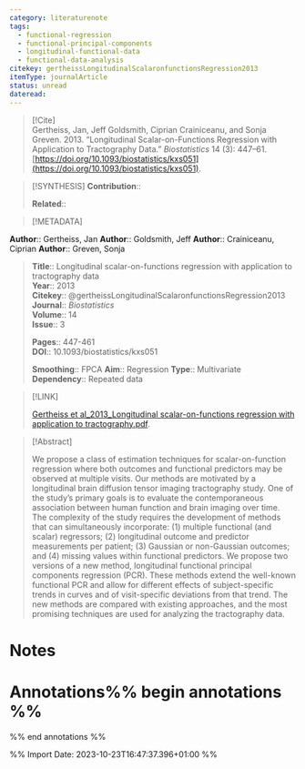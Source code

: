 ```yaml
---
category: literaturenote
tags:
  - functional-regression
  - functional-principal-components
  - longitudinal-functional-data
  - functional-data-analysis
citekey: gertheissLongitudinalScalaronfunctionsRegression2013
itemType: journalArticle
status: unread
dateread:
---
```


> [!Cite]  
> Gertheiss, Jan, Jeff Goldsmith, Ciprian Crainiceanu, and Sonja Greven. 2013. “Longitudinal Scalar-on-Functions Regression with Application to Tractography Data.” _Biostatistics_ 14 (3): 447–61. [https://doi.org/10.1093/biostatistics/kxs051](https://doi.org/10.1093/biostatistics/kxs051).

> [!SYNTHESIS] 
>**Contribution**::
>
>**Related**:: 
>

> [!METADATA]  
>
**Author**:: Gertheiss, Jan
**Author**:: Goldsmith, Jeff
**Author**:: Crainiceanu, Ciprian
**Author**:: Greven, Sonja<br>
> **Title**:: Longitudinal scalar-on-functions regression with application to tractography data    
> **Year**:: 2013     
> **Citekey**:: @gertheissLongitudinalScalaronfunctionsRegression2013    
>**Journal**:: *Biostatistics*    
>**Volume**:: 14    
>**Issue**:: 3     
>    
>    
>     
> **Pages**:: 447-461    
>**DOI**:: 10.1093/biostatistics/kxs051    
>
>**Smoothing**:: FPCA
>**Aim**:: Regression
>**Type**:: Multivariate
>**Dependency**:: Repeated data

> [!LINK] 
>
> [Gertheiss et al_2013_Longitudinal scalar-on-functions regression with application to tractography.pdf](file:///Users/steven/Library/CloudStorage/GoogleDrive-steven.golovkine@ul.ie/My%20Drive/bibliography/Biostatistics/2013/Gertheiss%20et%20al_2013_Longitudinal%20scalar-on-functions%20regression%20with%20application%20to%20tractography.pdf).

>[!Abstract]
>
>We propose a class of estimation techniques for scalar-on-function regression where both outcomes and functional predictors may be observed at multiple visits. Our methods are motivated by a longitudinal brain diffusion tensor imaging tractography study. One of the study’s primary goals is to evaluate the contemporaneous association between human function and brain imaging over time. The complexity of the study requires the development of methods that can simultaneously incorporate: (1) multiple functional (and scalar) regressors; (2) longitudinal outcome and predictor measurements per patient; (3) Gaussian or non-Gaussian outcomes; and (4) missing values within functional predictors. We propose two versions of a new method, longitudinal functional principal components regression (PCR). These methods extend the well-known functional PCR and allow for different effects of subject-specific trends in curves and of visit-specific deviations from that trend. The new methods are compared with existing approaches, and the most promising techniques are used for analyzing the tractography data.
>>


# Notes<br>
# Annotations%% begin annotations %%  
 
  
%% end annotations %%

%% Import Date: 2023-10-23T16:47:37.396+01:00 %%
